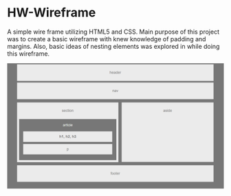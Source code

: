 # HW-Wireframe

A simple wire frame utilizing HTML5 and CSS. Main purpose of this project was to create a basic wireframe with knew knowledge of padding and margins. Also, basic ideas of nesting elements was explored in while doing this wireframe. 

![Wireframe image](./wireframe-image.png)
